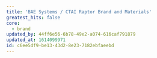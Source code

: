 ```yaml
---
title: 'BAE Systems / CTAI Raptor Brand and Materials'
greatest_hits: false
core:
  - brand
updated_by: 44ff6e56-6b78-49e2-a074-616caf791879
updated_at: 1614099971
id: c6ee5df9-be13-43d2-8e23-7182ebfaeebd
---
```

